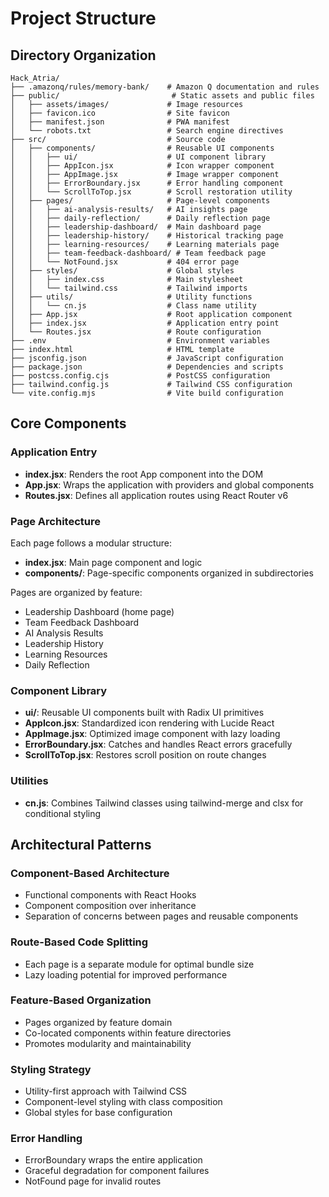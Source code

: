 # Project Structure

## Directory Organization

```
Hack_Atria/
├── .amazonq/rules/memory-bank/    # Amazon Q documentation and rules
├── public/                         # Static assets and public files
│   ├── assets/images/             # Image resources
│   ├── favicon.ico                # Site favicon
│   ├── manifest.json              # PWA manifest
│   └── robots.txt                 # Search engine directives
├── src/                           # Source code
│   ├── components/                # Reusable UI components
│   │   ├── ui/                    # UI component library
│   │   ├── AppIcon.jsx            # Icon wrapper component
│   │   ├── AppImage.jsx           # Image wrapper component
│   │   ├── ErrorBoundary.jsx      # Error handling component
│   │   └── ScrollToTop.jsx        # Scroll restoration utility
│   ├── pages/                     # Page-level components
│   │   ├── ai-analysis-results/   # AI insights page
│   │   ├── daily-reflection/      # Daily reflection page
│   │   ├── leadership-dashboard/  # Main dashboard page
│   │   ├── leadership-history/    # Historical tracking page
│   │   ├── learning-resources/    # Learning materials page
│   │   ├── team-feedback-dashboard/ # Team feedback page
│   │   └── NotFound.jsx           # 404 error page
│   ├── styles/                    # Global styles
│   │   ├── index.css              # Main stylesheet
│   │   └── tailwind.css           # Tailwind imports
│   ├── utils/                     # Utility functions
│   │   └── cn.js                  # Class name utility
│   ├── App.jsx                    # Root application component
│   ├── index.jsx                  # Application entry point
│   └── Routes.jsx                 # Route configuration
├── .env                           # Environment variables
├── index.html                     # HTML template
├── jsconfig.json                  # JavaScript configuration
├── package.json                   # Dependencies and scripts
├── postcss.config.cjs             # PostCSS configuration
├── tailwind.config.js             # Tailwind CSS configuration
└── vite.config.mjs                # Vite build configuration
```

## Core Components

### Application Entry
- **index.jsx**: Renders the root App component into the DOM
- **App.jsx**: Wraps the application with providers and global components
- **Routes.jsx**: Defines all application routes using React Router v6

### Page Architecture
Each page follows a modular structure:
- **index.jsx**: Main page component and logic
- **components/**: Page-specific components organized in subdirectories

Pages are organized by feature:
- Leadership Dashboard (home page)
- Team Feedback Dashboard
- AI Analysis Results
- Leadership History
- Learning Resources
- Daily Reflection

### Component Library
- **ui/**: Reusable UI components built with Radix UI primitives
- **AppIcon.jsx**: Standardized icon rendering with Lucide React
- **AppImage.jsx**: Optimized image component with lazy loading
- **ErrorBoundary.jsx**: Catches and handles React errors gracefully
- **ScrollToTop.jsx**: Restores scroll position on route changes

### Utilities
- **cn.js**: Combines Tailwind classes using tailwind-merge and clsx for conditional styling

## Architectural Patterns

### Component-Based Architecture
- Functional components with React Hooks
- Component composition over inheritance
- Separation of concerns between pages and reusable components

### Route-Based Code Splitting
- Each page is a separate module for optimal bundle size
- Lazy loading potential for improved performance

### Feature-Based Organization
- Pages organized by feature domain
- Co-located components within feature directories
- Promotes modularity and maintainability

### Styling Strategy
- Utility-first approach with Tailwind CSS
- Component-level styling with class composition
- Global styles for base configuration

### Error Handling
- ErrorBoundary wraps the entire application
- Graceful degradation for component failures
- NotFound page for invalid routes
